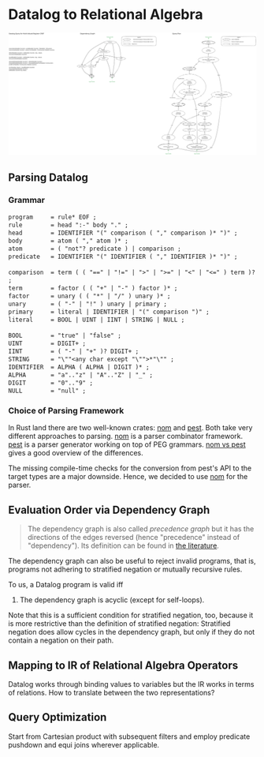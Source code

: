 # Datalog to Relational Algebra

![Query Translation MVR CRDT](./query_translation_mvr_crdt.excalidraw.svg)

## Parsing Datalog

### Grammar

```ebnf
program     = rule* EOF ;
rule        = head ":-" body "." ;
head        = IDENTIFIER "(" comparison ( "," comparison )* ")" ;
body        = atom ( "," atom )* ;
atom        = ( "not"? predicate ) | comparison ;
predicate   = IDENTIFIER "(" IDENTIFIER ( "," IDENTIFIER )* ")" ;

comparison  = term ( ( "==" | "!=" | ">" | ">=" | "<" | "<=" ) term )? ;
term        = factor ( ( "+" | "-" ) factor )* ;
factor      = unary ( ( "*" | "/" ) unary )* ;
unary       = ( "-" | "!" ) unary | primary ;
primary     = literal | IDENTIFIER | "(" comparison ")" ;
literal     = BOOL | UINT | IINT | STRING | NULL ;

BOOL        = "true" | "false" ;
UINT        = DIGIT+ ;
IINT        = ( "-" | "+" )? DIGIT+ ;
STRING      = "\""<any char except "\"">*"\"" ;
IDENTIFIER  = ALPHA ( ALPHA | DIGIT )* ;
ALPHA       = "a".."z" | "A".."Z" | "_" ;
DIGIT       = "0".."9" ;
NULL        = "null" ;
```

### Choice of Parsing Framework

In Rust land there are two well-known crates: [nom] and [pest]. Both take very
different approaches to parsing. [nom] is a parser combinator framework. [pest]
is a parser generator working on top of PEG grammars. [nom vs pest] gives a good
overview of the differences.

The missing compile-time checks for the conversion from pest's API to the target
types are a major downside. Hence, we decided to use [nom] for the parser.

## Evaluation Order via Dependency Graph

> The dependency graph is also called _precedence graph_ but it has the
> directions of the edges reversed (hence "precedence" instead of "dependency").
> Its definition can be found in [the literature][dlog_survey].

The dependency graph can also be useful to reject invalid programs, that is,
programs not adhering to stratified negation or mutually recursive rules.

To us, a Datalog program is valid iff

1. The dependency graph is acyclic (except for self-loops).

Note that this is a sufficient condition for stratified negation, too, because
it is more restrictive than the definition of stratified negation: Stratified
negation does allow cycles in the dependency graph, but only if they do not
contain a negation on their path.

## Mapping to IR of Relational Algebra Operators

Datalog works through binding values to variables but the IR works in terms of
relations. How to translate between the two representations?

## Query Optimization

Start from Cartesian product with subsequent filters and employ predicate
pushdown and equi joins wherever applicable.

[dlog_survey]:
  https://dl.acm.org/doi/10.1561/1900000017
  "Datalog and Recursive Query Processing - Green"
[nom]: https://crates.io/crates/nom "Nom - Parser combinator framework for Rust"
[pest]: https://crates.io/crates/pest "Pest - The Elegant Parser"
[nom vs pest]:
  https://www.synacktiv.com/en/publications/battle-of-the-parsers-peg-vs-combinators
  "BATTLE OF THE PARSERS: PEG VS COMBINATORS"
